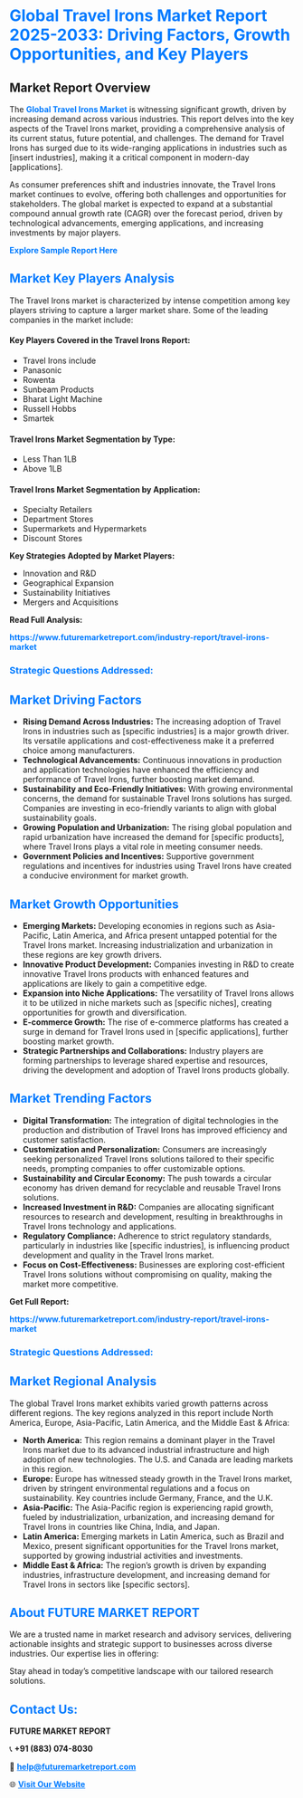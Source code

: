 <h1 style="color: #007BFF;">Global Travel Irons Market Report 2025-2033: Driving Factors, Growth Opportunities, and Key Players</h1>

<section id="overview">
<h2>Market Report Overview</h2>
<p>The <a href="https://www.futuremarketreport.com/industry-report/travel-irons-market" style="color: #007BFF; text-decoration: none;"><strong>Global Travel Irons Market</strong></a> is witnessing significant growth, driven by increasing demand across various industries. This report delves into the key aspects of the Travel Irons market, providing a comprehensive analysis of its current status, future potential, and challenges. The demand for Travel Irons has surged due to its wide-ranging applications in industries such as [insert industries], making it a critical component in modern-day [applications].</p>
<p>As consumer preferences shift and industries innovate, the Travel Irons market continues to evolve, offering both challenges and opportunities for stakeholders. The global market is expected to expand at a substantial compound annual growth rate (CAGR) over the forecast period, driven by technological advancements, emerging applications, and increasing investments by major players.</p>
</section>

<section id="overview">
<p><a href="https://www.futuremarketreport.com/request-sample/reportId=97143" style="color: #007BFF; text-decoration: none;"><strong>Explore Sample Report Here</strong></a></p>
</section>

<section id="key-players">
<h2 style="color: #007BFF;">Market Key Players Analysis</h2>
<p>The Travel Irons market is characterized by intense competition among key players striving to capture a larger market share. Some of the leading companies in the market include:</p>
<h4>Key Players Covered in the Travel Irons Report:</h4>
<ul><li>Travel Irons include</li><li>Panasonic</li><li>Rowenta</li><li>Sunbeam Products</li><li>Bharat Light Machine</li><li>Russell Hobbs</li><li>Smartek</li></ul>
<h4>Travel Irons Market Segmentation by Type:</h4>
<ul><li>Less Than 1LB</li><li>Above 1LB</li></ul>

<h4>Travel Irons Market Segmentation by Application:</h4>
<ul><li>Specialty Retailers</li><li>Department Stores</li><li>Supermarkets and Hypermarkets</li><li>Discount Stores</li></ul>
<p><strong>Key Strategies Adopted by Market Players:</strong></p>
<ul>
<li>Innovation and R&D</li>
<li>Geographical Expansion</li>
<li>Sustainability Initiatives</li>
<li>Mergers and Acquisitions</li>
</ul>
</section>

<section>
<p><strong>Read Full Analysis: </strong></p><a href="https://www.futuremarketreport.com/industry-report/travel-irons-market" style="color: #007BFF; text-decoration: none;"><strong>https://www.futuremarketreport.com/industry-report/travel-irons-market</strong></a>
<h3 style="color: #007BFF;">Strategic Questions Addressed:</h3>
</section>

<section id="driving-factors">
<h2 style="color: #007BFF;">Market Driving Factors</h2>
<ul>
<li><strong>Rising Demand Across Industries:</strong> The increasing adoption of Travel Irons in industries such as [specific industries] is a major growth driver. Its versatile applications and cost-effectiveness make it a preferred choice among manufacturers.</li>
<li><strong>Technological Advancements:</strong> Continuous innovations in production and application technologies have enhanced the efficiency and performance of Travel Irons, further boosting market demand.</li>
<li><strong>Sustainability and Eco-Friendly Initiatives:</strong> With growing environmental concerns, the demand for sustainable Travel Irons solutions has surged. Companies are investing in eco-friendly variants to align with global sustainability goals.</li>
<li><strong>Growing Population and Urbanization:</strong> The rising global population and rapid urbanization have increased the demand for [specific products], where Travel Irons plays a vital role in meeting consumer needs.</li>
<li><strong>Government Policies and Incentives:</strong> Supportive government regulations and incentives for industries using Travel Irons have created a conducive environment for market growth.</li>
</ul>
</section>

<section id="growth-opportunities">
<h2 style="color: #007BFF;">Market Growth Opportunities</h2>
<ul>
<li><strong>Emerging Markets:</strong> Developing economies in regions such as Asia-Pacific, Latin America, and Africa present untapped potential for the Travel Irons market. Increasing industrialization and urbanization in these regions are key growth drivers.</li>
<li><strong>Innovative Product Development:</strong> Companies investing in R&D to create innovative Travel Irons products with enhanced features and applications are likely to gain a competitive edge.</li>
<li><strong>Expansion into Niche Applications:</strong> The versatility of Travel Irons allows it to be utilized in niche markets such as [specific niches], creating opportunities for growth and diversification.</li>
<li><strong>E-commerce Growth:</strong> The rise of e-commerce platforms has created a surge in demand for Travel Irons used in [specific applications], further boosting market growth.</li>
<li><strong>Strategic Partnerships and Collaborations:</strong> Industry players are forming partnerships to leverage shared expertise and resources, driving the development and adoption of Travel Irons products globally.</li>
</ul>
</section>

<section id="trending-factors">
<h2 style="color: #007BFF;">Market Trending Factors</h2>
<ul>
<li><strong>Digital Transformation:</strong> The integration of digital technologies in the production and distribution of Travel Irons has improved efficiency and customer satisfaction.</li>
<li><strong>Customization and Personalization:</strong> Consumers are increasingly seeking personalized Travel Irons solutions tailored to their specific needs, prompting companies to offer customizable options.</li>
<li><strong>Sustainability and Circular Economy:</strong> The push towards a circular economy has driven demand for recyclable and reusable Travel Irons solutions.</li>
<li><strong>Increased Investment in R&D:</strong> Companies are allocating significant resources to research and development, resulting in breakthroughs in Travel Irons technology and applications.</li>
<li><strong>Regulatory Compliance:</strong> Adherence to strict regulatory standards, particularly in industries like [specific industries], is influencing product development and quality in the Travel Irons market.</li>
<li><strong>Focus on Cost-Effectiveness:</strong> Businesses are exploring cost-efficient Travel Irons solutions without compromising on quality, making the market more competitive.</li>
</ul>
</section>

<section>
<p><strong>Get Full Report: </strong></p><a href="https://www.futuremarketreport.com/industry-report/travel-irons-market" style="color: #007BFF; text-decoration: none;"><strong>https://www.futuremarketreport.com/industry-report/travel-irons-market</strong></a>
<h3 style="color: #007BFF;">Strategic Questions Addressed:</h3>
</section>


<section id="regional-analysis">
<h2 style="color: #007BFF;">Market Regional Analysis</h2>
<p>The global Travel Irons market exhibits varied growth patterns across different regions. The key regions analyzed in this report include North America, Europe, Asia-Pacific, Latin America, and the Middle East & Africa:</p>
<ul>
<li><strong>North America:</strong> This region remains a dominant player in the Travel Irons market due to its advanced industrial infrastructure and high adoption of new technologies. The U.S. and Canada are leading markets in this region.</li>
<li><strong>Europe:</strong> Europe has witnessed steady growth in the Travel Irons market, driven by stringent environmental regulations and a focus on sustainability. Key countries include Germany, France, and the U.K.</li>
<li><strong>Asia-Pacific:</strong> The Asia-Pacific region is experiencing rapid growth, fueled by industrialization, urbanization, and increasing demand for Travel Irons in countries like China, India, and Japan.</li>
<li><strong>Latin America:</strong> Emerging markets in Latin America, such as Brazil and Mexico, present significant opportunities for the Travel Irons market, supported by growing industrial activities and investments.</li>
<li><strong>Middle East & Africa:</strong> The region’s growth is driven by expanding industries, infrastructure development, and increasing demand for Travel Irons in sectors like [specific sectors].</li>
</ul>
</section>

<footer>
<h2 style="color: #007BFF;">About FUTURE MARKET REPORT</h2>
<p>We are a trusted name in market research and advisory services, delivering actionable insights and strategic support to businesses across diverse industries. Our expertise lies in offering:</p>

<p>Stay ahead in today’s competitive landscape with our tailored research solutions.</p>

<h2 style="color: #007BFF;">Contact Us:</h2>
<p><strong>FUTURE MARKET REPORT</strong></p>
<p>📞 <strong>+91 (883) 074-8030</strong></p>
<p>📧 <strong><a href="mailto:help@futuremarketreport.com" style="color: #007BFF;">help@futuremarketreport.com</a></strong></p>
<p>🌐 <strong><a href="https://www.futuremarketreport.com/" style="color: #007BFF;">Visit Our Website</a></strong></p>
</footer>